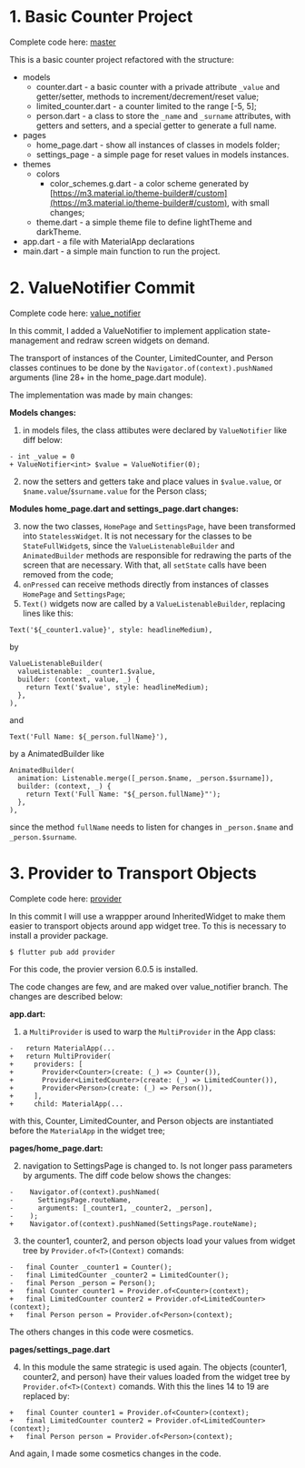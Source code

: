 # 1. Basic Counter Project

Complete code here: [master](https://github.com/rudsonalves/counter_tests/tree/master)

This is a basic counter project refactored with the structure:

- models
  - counter.dart - a basic counter with a privade attribute `_value` and getter/setter, methods to increment/decrement/reset value;
  - limited_counter.dart - a counter limited to the range [-5, 5];
  - person.dart - a class to store the `_name` and `_surname` attributes, with getters and setters, and a special getter to generate a full name.
- pages
  - home_page.dart - show all instances of classes in models folder;
  - settings_page - a simple page for reset values in models instances.
- themes
  - colors
    - color_schemes.g.dart - a color scheme generated by [https://m3.material.io/theme-builder#/custom](https://m3.material.io/theme-builder#/custom), with small changes;
  - theme.dart - a simple theme file to define lightTheme and darkTheme.
- app.dart - a file with MaterialApp declarations
- main.dart - a simple main function to run the project.


# 2. ValueNotifier Commit

Complete code here: [value_notifier](https://github.com/rudsonalves/counter_tests/tree/value_notifier)

In this commit, I added a ValueNotifier to implement application state-management and redraw screen widgets on demand.

The transport of instances of the Counter, LimitedCounter, and Person classes continues to be done by the `Navigator.of(context).pushNamed` arguments (line 28+ in the home_page.dart module).

The implementation was made by main changes:

**Models changes:**
1. in models files, the class attibutes were declared by `ValueNotifier` like diff below:
```
- int _value = 0
+ ValueNotifier<int> $value = ValueNotifier(0);
```
2. now the setters and getters take and place values in `$value.value`, or `$name.value`/`$surname.value` for the Person class;

**Modules home_page.dart and settings_page.dart changes:**

3. now the two classes, `HomePage` and `SettingsPage`, have been transformed into `StatelessWidget`. It is not necessary for the classes to be `StateFullWidget`s, since the `ValueListenableBuilder` and `AnimatedBuilder` methods are responsible for redrawing the parts of the screen that are necessary. With that, all `setState` calls have been removed from the code;
4. `onPressed` can receive methods directly from instances of classes `HomePage` and `SettingsPage`;
5. `Text()` widgets now are called by a `ValueListenableBuilder`, replacing lines like this:
```
Text('${_counter1.value}', style: headlineMedium),
```
by 
```
ValueListenableBuilder(
  valueListenable: _counter1.$value,
  builder: (context, value, _) {
    return Text('$value', style: headlineMedium);
  },
),
```
and 
```
Text('Full Name: ${_person.fullName}'),
```
by a AnimatedBuilder like
```
AnimatedBuilder(
  animation: Listenable.merge([_person.$name, _person.$surname]),
  builder: (context, _) {
    return Text('Full Name: "${_person.fullName}"');
  },
),
```
since the method `fullName` needs to listen for changes in `_person.$name` and `_person.$surname`.


# 3. Provider to Transport Objects

Complete code here: [provider](https://github.com/rudsonalves/counter_tests/tree/provider)

In this commit I will use a wrappper around InheritedWidget to make them easier to transport objects around app widget tree. To this is necessary to install a provider package.

```
$ flutter pub add provider
```

For this code, the provier version 6.0.5 is installed.

The code changes are few, and are maked over value_notifier branch. The changes are described below:

**app.dart:**

1. a `MultiProvider` is used to warp the `MultiProvider` in the App class:

```
-   return MaterialApp(...
+   return MultiProvider(
+     providers: [
+       Provider<Counter>(create: (_) => Counter()),
+       Provider<LimitedCounter>(create: (_) => LimitedCounter()),
+       Provider<Person>(create: (_) => Person()),
+     ],
+     child: MaterialApp(...
```
with this, Counter, LimitedCounter, and Person objects are instantiated before the `MaterialApp` in the widget tree;

**pages/home_page.dart:**

2. navigation to SettingsPage is changed to. Is not longer pass parameters by arguments. The diff code below shows the changes:

```
-    Navigator.of(context).pushNamed(
-      SettingsPage.routeName,
-      arguments: [_counter1, _counter2, _person],
-    );
+    Navigator.of(context).pushNamed(SettingsPage.routeName);
```
3. the counter1, counter2, and person objects load your values from widget tree by `Provider.of<T>(Context)` comands:

```
-   final Counter _counter1 = Counter();
-   final LimitedCounter _counter2 = LimitedCounter();
-   final Person _person = Person();
+   final Counter counter1 = Provider.of<Counter>(context);
+   final LimitedCounter counter2 = Provider.of<LimitedCounter>(context);
+   final Person person = Provider.of<Person>(context);
```
The others changes in this code were cosmetics.

**pages/settings_page.dart**

4. In this module the same strategic is used again. The objects (counter1, counter2, and person) have their values loaded from the widget tree by `Provider.of<T>(Context)` comands. With this the lines 14 to 19 are replaced by:
```
+   final Counter counter1 = Provider.of<Counter>(context);
+   final LimitedCounter counter2 = Provider.of<LimitedCounter>(context);
+   final Person person = Provider.of<Person>(context);
```
And again, I made some cosmetics changes in the code.